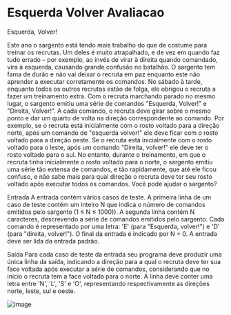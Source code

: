 # Esquerda Volver Avaliacao

Esquerda, Volver!

Este ano o sargento está tendo mais trabalho do que de costume para treinar os recrutas. Um deles é
muito atrapalhado, e de vez em quando faz tudo errado – por exemplo, ao invés de virar à direita quando
comandado, vira à esquerda, causando grande confusão no batalhão. O sargento tem fama de durão e
não vai deixar o recruta em paz enquanto este não aprender a executar corretamente os comandos. No
sábado à tarde, enquanto todos os outros recrutas estão de folga, ele obrigou o recruta a fazer um
treinamento extra. Com o recruta marchando parado no mesmo lugar, o sargento emitiu uma série de
comandos "Esquerda, Volver!" e "Direita, Volver!". A cada comando, o recruta deve girar sobre o mesmo
ponto e dar um quarto de volta na direção correspondente ao comando. Por exemplo, se o recruta está
inicialmente com o rosto voltado para a direção norte, após um comando de "esquerda volver!" ele deve
ficar com o rosto voltado para a direção oeste. Se o recruta está inicialmente com o rosto voltado para o
leste, após um comando "Direita, volver!" ele deve ter o rosto voltado para o sul. No entanto, durante o
treinamento, em que o recruta tinha inicialmente o rosto voltado para o norte, o sargento emitiu uma
série tão extensa de comandos, e tão rapidamente, que até ele ficou confuso, e não sabe mais para qual
direção o recruta deve ter seu rosto voltado após executar todos os comandos. Você pode ajudar o
sargento?

Entrada
A entrada contém vários casos de teste. A primeira linha de um caso de teste contém um inteiro N que
indica o número de comandos emitidos pelo sargento (1 ≤ N ≤ 1000)). A segunda linha
contém N caracteres, descrevendo a série de comandos emitidos pelo sargento. Cada comando é
representado por uma letra: 'E' (para "Esquerda, volver!") e 'D' (para "direita, volver!"). O final da entrada
é indicado por N = 0.
A entrada deve ser lida da entrada padrão.

Saída
Para cada caso de teste da entrada seu programa deve produzir uma única linha da saída, indicando a
direção para a qual o recruta deve ter sua face voltada após executar a série de comandos, considerando
que no início o recruta tem a face voltada para o norte. A linha deve conter uma letra entre 'N', 'L', 'S' e
'O', representando respectivamente as direções norte, leste, sul e oeste.

![image](https://user-images.githubusercontent.com/91075515/154734009-b3e07aac-fa48-47d5-b887-fa3400d17135.png)

